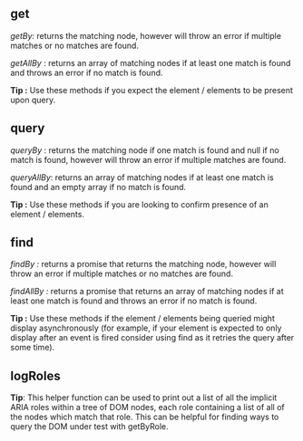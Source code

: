 ## get

_getBy:_ returns the matching node, however will throw an error if multiple matches or no matches are found.

_getAllBy_ : returns an array of matching nodes if at least one match is found and throws an error if no match is found.

**Tip :** Use these methods if you expect the element / elements to be present upon query.

## query

_queryBy_ : returns the matching node if one match is found and null if no match is found, however will throw an error if multiple matches are found.

_queryAllBy_: returns an array of matching nodes if at least one match is found and an empty array if no match is found.

**Tip :** Use these methods if you are looking to confirm presence of an element / elements.

## find

_findBy :_ returns a promise that returns the matching node, however will throw an error if multiple matches or no matches are found.

_findAllBy :_ returns a promise that returns an array of matching nodes if at least one match is found and throws an error if no match is found.

**Tip :** Use these methods if the element / elements being queried might display asynchronously (for example, if your element is expected to only display after an event is fired consider using find as it retries the query after some time).

## logRoles

**Tip**: This helper function can be used to print out a list of all the implicit ARIA roles within a tree of DOM nodes, each role containing a list of all of the nodes which match that role. This can be helpful for finding ways to query the DOM under test with getByRole.
